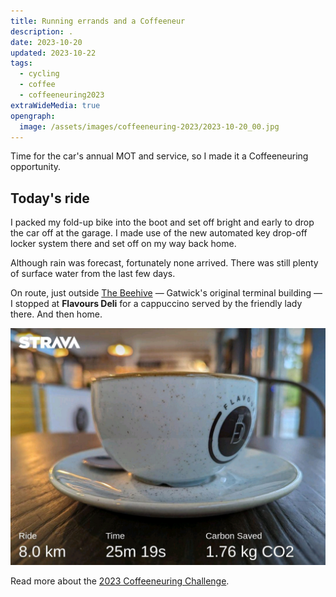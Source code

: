 ```yaml
---
title: Running errands and a Coffeeneur
description: .
date: 2023-10-20
updated: 2023-10-22
tags:
  - cycling
  - coffee
  - coffeeneuring2023
extraWideMedia: true
opengraph:
  image: /assets/images/coffeeneuring-2023/2023-10-20_00.jpg
---
```


Time for the car's annual MOT and service, so I made it a Coffeeneuring opportunity.

## Today's ride

I packed my fold-up bike into the boot and set off bright and early to drop the car off at the garage.
I made use of the new automated key drop-off locker system there and set off on my way back home.

Although rain was forecast, fortunately none arrived. There was still plenty of surface water from the last few days.

On route, just outside [The Beehive](https://en.wikipedia.org/wiki/Beehive,_Gatwick_Airport) &mdash; Gatwick's original terminal building &mdash; I stopped at **Flavours Deli** for a cappuccino served by the friendly lady there. And then home.

![Enjoying a cappuccino at Flavours Deli](/assets/images/coffeeneuring-2023/2023-10-20_01-coffee-at-flavours.jpg)

Read more about the [2023 Coffeeneuring Challenge](https://chasingmailboxes.com/2023/09/24/coffeeneuring-challenge-2023-lucky-13/).
